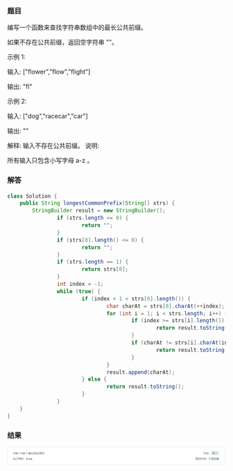### 题目
编写一个函数来查找字符串数组中的最长公共前缀。

如果不存在公共前缀，返回空字符串 ""。

示例 1:

输入: ["flower","flow","flight"]

输出: "fl"

示例 2:

输入: ["dog","racecar","car"]

输出: ""

解释: 输入不存在公共前缀。
说明:

所有输入只包含小写字母 a-z 。

### 解答

```java
class Solution {
    public String longestCommonPrefix(String[] strs) {
        StringBuilder result = new StringBuilder();
				if (strs.length <= 0) {
						return "";
				}
				if (strs[0].length() <= 0) {
						return "";
				}
				if (strs.length == 1) {
						return strs[0];
				}
				int index = -1;
				while (true) {
						if (index + 1 < strs[0].length()) {
								char charAt = strs[0].charAt(++index);
								for (int i = 1; i < strs.length; i++) {
										if (index >= strs[i].length()) {
												return result.toString();
										}
										if (charAt != strs[i].charAt(index)) {
												return result.toString();
										}
								}
								result.append(charAt);
						} else {
								return result.toString();
						}
				}
    }
}
```

### 结果
![提交结果](../images/微信截图_20190617211131.png)
